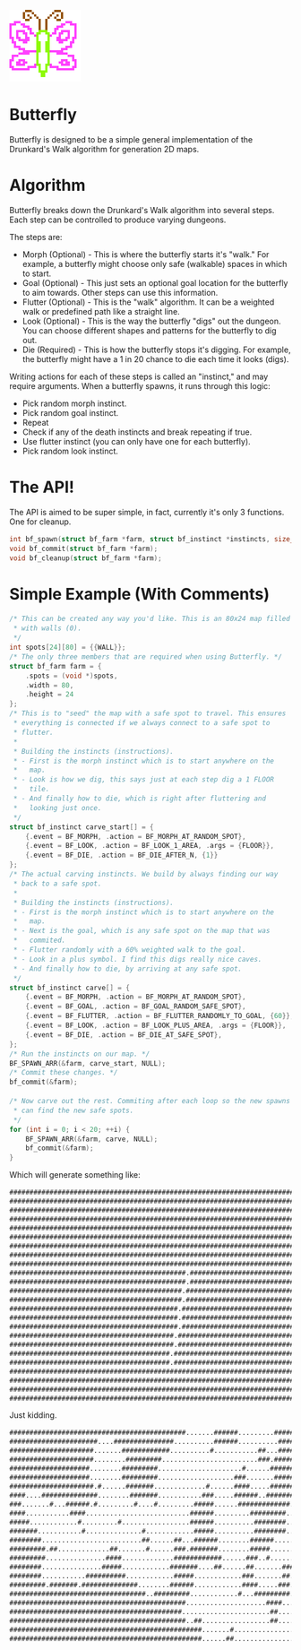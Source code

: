 ![butterfly](https://github.com/mpatraw/butterfly/raw/master/doc/butterfly.png "butterfly")

# Butterfly

Butterfly is designed to be a simple general implementation of the Drunkard's Walk algorithm for generation 2D maps.

# Algorithm

Butterfly breaks down the Drunkard's Walk algorithm into several steps. Each step can be controlled to produce varying dungeons.

The steps are:

* Morph (Optional) - This is where the butterfly starts it's "walk." For example, a butterfly might choose only safe (walkable) spaces in which to start.
* Goal (Optional) - This just sets an optional goal location for the butterfly to aim towards. Other steps can use this information.
* Flutter (Optional) - This is the "walk" algorithm. It can be a weighted walk or predefined path like a straight line.
* Look (Optional) - This is the way the butterfly "digs" out the dungeon. You can choose different shapes and patterns for the butterfly to dig out.
* Die (Required) - This is how the butterfly stops it's digging. For example, the butterfly might have a 1 in 20 chance to die each time it looks (digs).

Writing actions for each of these steps is called an "instinct," and may require arguments. When a butterfly spawns, it runs through this logic:

* Pick random morph instinct.
* Pick random goal instinct.
* Repeat
 * Check if any of the death instincts and break repeating if true.
 * Use flutter instinct (you can only have one for each butterfly).
 * Pick random look instinct.

# The API!

The API is aimed to be super simple, in fact, currently it's only 3 functions. One for cleanup.

```c
int bf_spawn(struct bf_farm *farm, struct bf_instinct *instincts, size_t count, struct bf_config *config);
void bf_commit(struct bf_farm *farm);
void bf_cleanup(struct bf_farm *farm);
```

# Simple Example (With Comments)

```c
/* This can be created any way you'd like. This is an 80x24 map filled
 * with walls (0).
 */
int spots[24][80] = {{WALL}};
/* The only three members that are required when using Butterfly. */
struct bf_farm farm = {
	.spots = (void *)spots,
	.width = 80,
	.height = 24
};
/* This is to "seed" the map with a safe spot to travel. This ensures
 * everything is connected if we always connect to a safe spot to
 * flutter.
 *
 * Building the instincts (instructions).
 * - First is the morph instinct which is to start anywhere on the
 *   map.
 * - Look is how we dig, this says just at each step dig a 1 FLOOR
 *   tile.
 * - And finally how to die, which is right after fluttering and
 *   looking just once.
 */
struct bf_instinct carve_start[] = {
	{.event = BF_MORPH, .action = BF_MORPH_AT_RANDOM_SPOT},
	{.event = BF_LOOK, .action = BF_LOOK_1_AREA, .args = {FLOOR}},
	{.event = BF_DIE, .action = BF_DIE_AFTER_N, {1}}
};
/* The actual carving instincts. We build by always finding our way
 * back to a safe spot.
 *
 * Building the instincts (instructions).
 * - First is the morph instinct which is to start anywhere on the
 *   map.
 * - Next is the goal, which is any safe spot on the map that was
 *   commited.
 * - Flutter randomly with a 60% weighted walk to the goal.
 * - Look in a plus symbol. I find this digs really nice caves.
 * - And finally how to die, by arriving at any safe spot.
 */
struct bf_instinct carve[] = {
	{.event = BF_MORPH, .action = BF_MORPH_AT_RANDOM_SPOT},
	{.event = BF_GOAL, .action = BF_GOAL_RANDOM_SAFE_SPOT},
	{.event = BF_FLUTTER, .action = BF_FLUTTER_RANDOMLY_TO_GOAL, {60}},
	{.event = BF_LOOK, .action = BF_LOOK_PLUS_AREA, .args = {FLOOR}},
	{.event = BF_DIE, .action = BF_DIE_AT_SAFE_SPOT},
};
/* Run the instincts on our map. */
BF_SPAWN_ARR(&farm, carve_start, NULL);
/* Commit these changes. */
bf_commit(&farm);

/* Now carve out the rest. Commiting after each loop so the new spawns
 * can find the new safe spots.
 */
for (int i = 0; i < 20; ++i) {
	BF_SPAWN_ARR(&farm, carve, NULL);
	bf_commit(&farm);
}
```

Which will generate something like:

```
################################################################################
################################################################################
################################################################################
################################################################################
################################################################################
################################################################################
################################################################################
################################################################################
################################################################################
############################################.###################################
############################################.###################################
###########################################.####################################
###########################################.####################################
##########################################.#####################################
##########################################.#####################################
##########################################.#####################################
#########################################.######################################
#########################################.######################################
########################################.#######################################
########################################.#######################################
################################################################################
################################################################################
################################################################################
################################################################################
```

Just kidding.

```
############################################.......######.........##############
######################....###############..........######..........#############
#####################.......############..........#...........##...#############
#####################........#########........................###.##############
####################........#########.....................#......############.##
####################........#########...................###.......######.##....#
#####################.#......#######.............#......####.....######........#
####....##############........#######...........###.....######..#######........#
###.......#...######.#.........#....#.........#####......#############..........
####...........####..........................######.........#########......##...
#####............#.........#.................######..........########.......#...
#######...........#..............#............#####..........########...........
########.........................##......##...######........######..............
#########.##.............##.......#......###.#######........#####...........##..
#########...............####.............############......###..#...........###.
########...............#####............#######....##......##.......###........#
########...........##########............#####............###.......##..........
#########.#######.##############........######............####.....###..........
##################################..#########............#...#########..........
############################################....................####...........#
###########################################......................##.......#....#
############################################..##.................##.............
################################################.......#.......................#
################################################......##....................#.##
```
